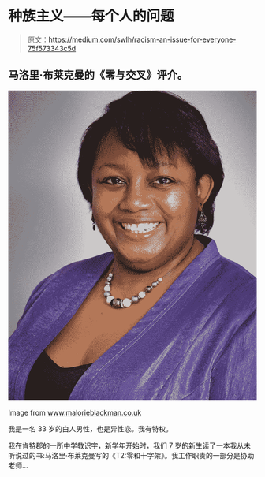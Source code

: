 # 种族主义——每个人的问题

> 原文：<https://medium.com/swlh/racism-an-issue-for-everyone-75f573343c5d>

## 马洛里·布莱克曼的《零与交叉》评介。

![](img/8cccc5a69ad6d154778e961a2ceaa215.png)

Image from www.malorieblackman.co.uk

我是一名 33 岁的白人男性，也是异性恋。我有特权。

我在肯特郡的一所中学教识字，新学年开始时，我们 7 岁的新生读了一本我从未听说过的书:马洛里·布莱克曼写的《T2:零和十字架》。我工作职责的一部分是协助老师…